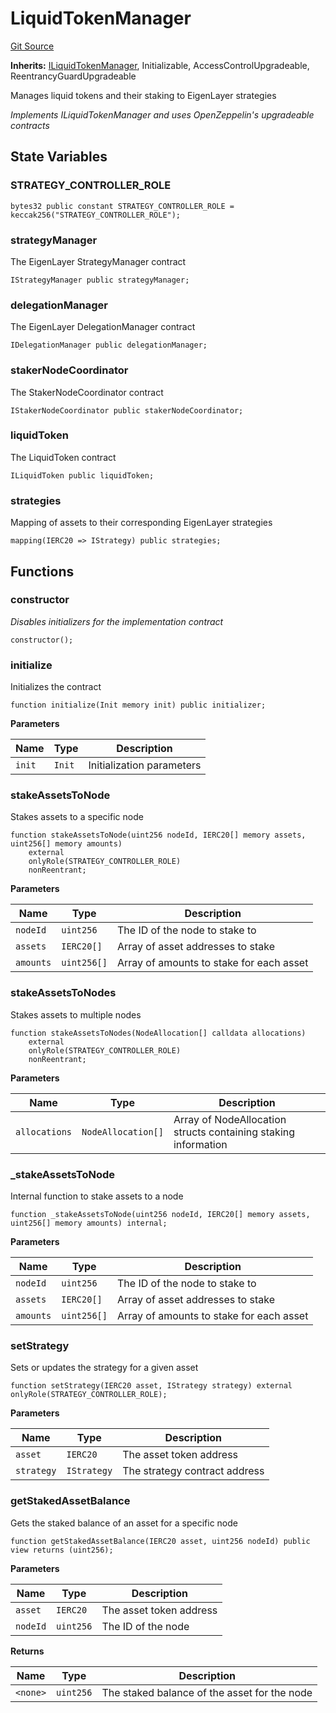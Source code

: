 # LiquidTokenManager
[Git Source](https://github.com/EigenExplorer/liquid-avs-token/blob/5327ad163b4824431dc106b6e260de3ac2542f2f/src/core/LiquidTokenManager.sol)

**Inherits:**
[ILiquidTokenManager](/src/interfaces/ILiquidTokenManager.sol/interface.ILiquidTokenManager.md), Initializable, AccessControlUpgradeable, ReentrancyGuardUpgradeable

Manages liquid tokens and their staking to EigenLayer strategies

*Implements ILiquidTokenManager and uses OpenZeppelin's upgradeable contracts*


## State Variables
### STRATEGY_CONTROLLER_ROLE

```solidity
bytes32 public constant STRATEGY_CONTROLLER_ROLE = keccak256("STRATEGY_CONTROLLER_ROLE");
```


### strategyManager
The EigenLayer StrategyManager contract


```solidity
IStrategyManager public strategyManager;
```


### delegationManager
The EigenLayer DelegationManager contract


```solidity
IDelegationManager public delegationManager;
```


### stakerNodeCoordinator
The StakerNodeCoordinator contract


```solidity
IStakerNodeCoordinator public stakerNodeCoordinator;
```


### liquidToken
The LiquidToken contract


```solidity
ILiquidToken public liquidToken;
```


### strategies
Mapping of assets to their corresponding EigenLayer strategies


```solidity
mapping(IERC20 => IStrategy) public strategies;
```


## Functions
### constructor

*Disables initializers for the implementation contract*


```solidity
constructor();
```

### initialize

Initializes the contract


```solidity
function initialize(Init memory init) public initializer;
```
**Parameters**

|Name|Type|Description|
|----|----|-----------|
|`init`|`Init`|Initialization parameters|


### stakeAssetsToNode

Stakes assets to a specific node


```solidity
function stakeAssetsToNode(uint256 nodeId, IERC20[] memory assets, uint256[] memory amounts)
    external
    onlyRole(STRATEGY_CONTROLLER_ROLE)
    nonReentrant;
```
**Parameters**

|Name|Type|Description|
|----|----|-----------|
|`nodeId`|`uint256`|The ID of the node to stake to|
|`assets`|`IERC20[]`|Array of asset addresses to stake|
|`amounts`|`uint256[]`|Array of amounts to stake for each asset|


### stakeAssetsToNodes

Stakes assets to multiple nodes


```solidity
function stakeAssetsToNodes(NodeAllocation[] calldata allocations)
    external
    onlyRole(STRATEGY_CONTROLLER_ROLE)
    nonReentrant;
```
**Parameters**

|Name|Type|Description|
|----|----|-----------|
|`allocations`|`NodeAllocation[]`|Array of NodeAllocation structs containing staking information|


### _stakeAssetsToNode

Internal function to stake assets to a node


```solidity
function _stakeAssetsToNode(uint256 nodeId, IERC20[] memory assets, uint256[] memory amounts) internal;
```
**Parameters**

|Name|Type|Description|
|----|----|-----------|
|`nodeId`|`uint256`|The ID of the node to stake to|
|`assets`|`IERC20[]`|Array of asset addresses to stake|
|`amounts`|`uint256[]`|Array of amounts to stake for each asset|


### setStrategy

Sets or updates the strategy for a given asset


```solidity
function setStrategy(IERC20 asset, IStrategy strategy) external onlyRole(STRATEGY_CONTROLLER_ROLE);
```
**Parameters**

|Name|Type|Description|
|----|----|-----------|
|`asset`|`IERC20`|The asset token address|
|`strategy`|`IStrategy`|The strategy contract address|


### getStakedAssetBalance

Gets the staked balance of an asset for a specific node


```solidity
function getStakedAssetBalance(IERC20 asset, uint256 nodeId) public view returns (uint256);
```
**Parameters**

|Name|Type|Description|
|----|----|-----------|
|`asset`|`IERC20`|The asset token address|
|`nodeId`|`uint256`|The ID of the node|

**Returns**

|Name|Type|Description|
|----|----|-----------|
|`<none>`|`uint256`|The staked balance of the asset for the node|


